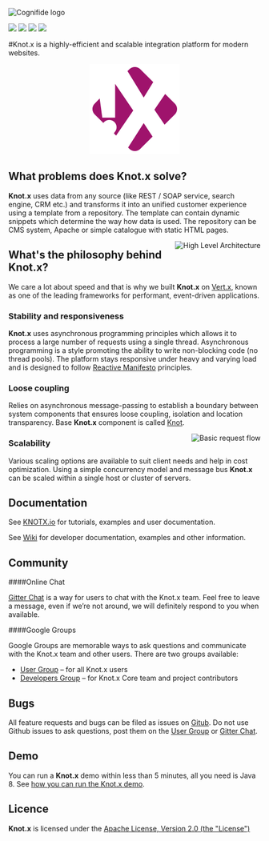 ![Cognifide logo](http://cognifide.github.io/images/cognifide-logo.png)

[![][travis img]][travis]
[![][license img]][license]
[![][central-repo img]][central-repo]
[![][gitter img]][gitter]

#Knot.x is a highly-efficient and scalable integration platform for modern websites.

<p align="center">
  <img src="https://github.com/Cognifide/knotx/blob/master/icons/180x180.png?raw=true" alt="Knot.x Logo"/>
</p>

## What problems does Knot.x solve?

**Knot.x** uses data from any source (like REST / SOAP service, search engine, CRM etc.) and transforms it into an unified customer experience using a 
template from a repository. The template can contain dynamic snippets which determine the way how data is used. The repository can be CMS system, Apache or 
simple catalogue with static HTML pages. 

<p align="center">
  <img align="right"
    src="https://github.com/Cognifide/knotx/blob/master/documentation/src/main/wiki/assets/knotx-high-level-architecture.png?raw=true"
    alt="High Level Architecture"/>
</p>

## What's the philosophy behind Knot.x?
We care a lot about speed and that is why we built **Knot.x** on [Vert.x](http://vertx.io/), known as one of the leading frameworks for performant, event-driven applications.

### Stability and responsiveness
**Knot.x** uses asynchronous programming principles which allows it to process a large number of requests using a single thread.
Asynchronous programming is a style promoting the ability to write non-blocking code (no thread pools).
The platform stays responsive under heavy and varying load and is designed to follow [Reactive Manifesto](http://www.reactivemanifesto.org/) principles.

### Loose coupling
Relies on asynchronous message-passing to establish a boundary between system components that ensures 
loose coupling, isolation and location transparency. Base **Knot.x** component is called [Knot](https://github.com/Cognifide/knotx/wiki/Knot).

<p align="center">
  <img align="right"
    src="https://github.com/Cognifide/knotx/blob/master/documentation/src/main/wiki/assets/knotx-modules-basic-request-flow.png?raw=true"
    alt="Basic request flow"/>
</p>

### Scalability
Various scaling options are available to suit client needs and help in cost optimization. Using a 
simple concurrency model and message bus **Knot.x** can be scaled within a single host or cluster of 
servers.

## Documentation

See [KNOTX.io](http://knotx.io) for tutorials, examples and user documentation.

See [Wiki](https://github.com/Cognifide/knotx/wiki) for developer documentation, examples and other information.


## Community

####Online Chat

[Gitter Chat](https://gitter.im/Knotx/Lobby) is a way for users to chat with the Knot.x team. Feel free to leave a message, even if we’re not around, we will definitely respond to you when available.

####Google Groups

Google Groups are memorable ways to ask questions and communicate with the Knot.x team and other users. There are two groups available:

* [User Group](https://groups.google.com/forum/#!forum/knotx) – for all Knot.x users
* [Developers Group](https://groups.google.com/forum/#!forum/knotx-contributors) – for Knot.x Core team and project contributors

## Bugs

All feature requests and bugs can be filed as issues on [Gitub](https://github.com/Cognifide/knotx/issues). Do not use Github issues to ask questions, post them on the [User Group](https://groups.google.com/forum/#!forum/knotx) or [Gitter Chat](https://gitter.im/Knotx/Lobby).


## Demo

You can run a **Knot.x** demo within less than 5 minutes, all you need is Java 8. See [how you can run the Knot.x demo](https://github.com/Cognifide/knotx/wiki/RunningTheDemo).


## Licence

**Knot.x** is licensed under the [Apache License, Version 2.0 (the "License")](https://www.apache.org/licenses/LICENSE-2.0.txt)


[travis]:https://travis-ci.org/Cognifide/knotx
[travis img]:https://travis-ci.org/Cognifide/knotx.svg?branch=master

[license]:https://github.com/Cognifide/knotx/blob/master/LICENSE
[license img]:https://img.shields.io/badge/License-Apache%202.0-blue.svg

[central-repo]:http://search.maven.org/#search%7Cga%7C1%7Cg%3A%22io.knotx%22
[central-repo img]:https://img.shields.io/maven-central/v/io.knotx/knotx-root.svg?label=Maven%20Central

[gitter]:https://gitter.im/Knotx/Lobby
[gitter img]:https://badges.gitter.im/Knotx/knotx-extensions.svg
